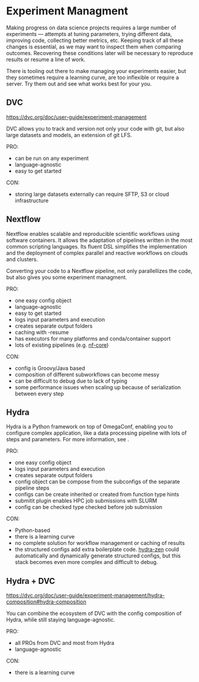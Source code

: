 # Experiment Managment

Making progress on data science projects requires a large number of experiments — attempts at tuning parameters, trying different data, improving code, collecting better metrics, etc. Keeping track of all these changes is essential, as we may want to inspect them when comparing outcomes. Recovering these conditions later will be necessary to reproduce results or resume a line of work.

There is tooling out there to make managing your experiments easier, but they sometimes require a learning curve, are too inflexible or require a server. Try them out and see what works best for your you.

## DVC

https://dvc.org/doc/user-guide/experiment-management

DVC allows you to track and version not only your code with git, but also large datasets and models, an extension of git LFS.

PRO:
- can be run on any experiment
- language-agnostic
- easy to get started

CON:
- storing large datasets externally can require SFTP, S3 or cloud infrastructure

## Nextflow

Nextflow enables scalable and reproducible scientific workflows using software containers. It allows the adaptation of pipelines written in the most common scripting languages. Its fluent DSL simplifies the implementation and the deployment of complex parallel and reactive workflows on clouds and clusters. 

Converting your code to a Nextflow pipeline, not only parallellizes the code, but also gives you some experiment managment.

PRO:
- one easy config object
- language-agnostic
- easy to get started
- logs input parameters and execution
- creates separate output folders
- caching with -resume
- has executors for many platforms and conda/container support
- lots of existing pipelines (e.g. [nf-core](https://nf-co.re/))

CON:
- config is Groovy/Java based
- composition of different subworkflows can become messy
- can be difficult to debug due to lack of typing
- some performance issues when scaling up because of serialization between every step

## Hydra

Hydra is a Python framework on top of OmegaConf, enabling you to configure complex application, like a data processing pipeline with lots of steps and parameters. For more information, see [](./hydra.md).

PRO:
- one easy config object
- logs input parameters and execution
- creates separate output folders
- config object can be compose from the subconfigs of the separate pipeline steps
- configs can be create inherited or created from function type hints
- submitit plugin enables HPC job submissions with SLURM
- config can be checked type checked before job submission

CON:
- Python-based
- there is a learning curve
- no complete solution for workflow management or caching of results
- the structured configs add extra boilerplate code. [hydra-zen](https://mit-ll-responsible-ai.github.io/hydra-zen/#) could automatically and dynamically generate structured configs, but this stack becomes even more complex and difficult to debug.

## Hydra + DVC

https://dvc.org/doc/user-guide/experiment-management/hydra-composition#hydra-composition

You can combine the ecosystem of DVC with the config composition of Hydra, while still staying language-agnostic.

PRO:
- all PROs from DVC and most from Hydra
- language-agnostic

CON:
- there is a learning curve